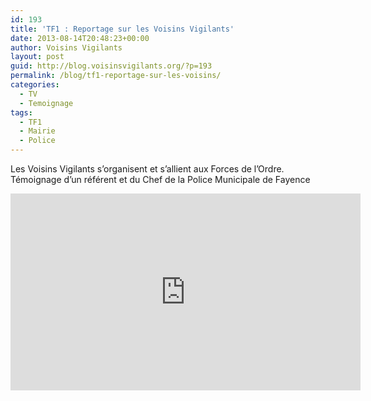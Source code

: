 ```yaml
---
id: 193
title: 'TF1 : Reportage sur les Voisins Vigilants'
date: 2013-08-14T20:48:23+00:00
author: Voisins Vigilants
layout: post
guid: http://blog.voisinsvigilants.org/?p=193
permalink: /blog/tf1-reportage-sur-les-voisins/
categories:
  - TV
  - Temoignage
tags:
  - TF1
  - Mairie
  - Police
---
```

Les Voisins Vigilants s&rsquo;organisent et s&rsquo;allient aux Forces de l&rsquo;Ordre. Témoignage d&rsquo;un référent et du Chef de la Police Municipale de Fayence  

<iframe width="560" height="315" src="https://www.youtube.com/embed/j6zimZd3hgI" frameborder="0" allow="accelerometer; autoplay; encrypted-media; gyroscope; picture-in-picture" allowfullscreen></iframe>
